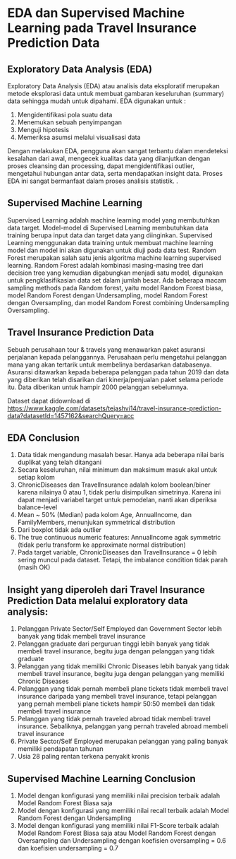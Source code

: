 # EDA dan Supervised Machine Learning pada Travel Insurance Prediction Data

## Exploratory Data Analysis (EDA)

  Exploratory Data Analysis (EDA) atau analisis data eksploratif merupakan metode eksplorasi data untuk membuat gambaran keseluruhan 
(summary) data sehingga mudah untuk dipahami. 
EDA digunakan untuk :
1. Mengidentifikasi pola suatu data
2. Menemukan sebuah penyimpangan 
3. Menguji hipotesis 
4. Memeriksa asumsi melalui visualisasi data

  Dengan melakukan EDA, pengguna akan sangat terbantu dalam mendeteksi kesalahan dari awal, mengecek kualitas data yang dilanjutkan dengan proses cleansing dan processing, dapat mengidentifikasi outlier, mengetahui hubungan antar data, serta mendapatkan insight data. Proses EDA ini sangat bermanfaat dalam proses analisis statistik.  .
  
## Supervised Machine Learning

  Supervised Learning adalah machine learning model yang membutuhkan data target. Model-model di Supervised Learning membutuhkan data training berupa input data dan target data yang diinginkan. Supervised Learning menggunakan data training untuk membuat machine learning model dan model ini akan digunakan untuk diuji pada data test. 
  Random Forest merupakan salah satu jenis algoritma machine learning supervised learning. Random Forest adalah kombinasi masing-masing tree dari decision tree yang kemudian digabungkan menjadi satu model, digunakan untuk pengklasifikasian data set dalam jumlah besar. Ada beberapa macam sampling methods pada Random forest, yaitu model Random Forest biasa, model Random Forest dengan Undersampling, model Random Forest dengan Oversampling, dan model Random Forest combining Undersampling Oversampling.

## Travel Insurance Prediction Data

  Sebuah perusahaan tour & travels yang menawarkan paket asuransi perjalanan kepada pelanggannya. Perusahaan perlu mengetahui pelanggan mana yang akan tertarik untuk membelinya berdasarkan databasenya. Asuransi ditawarkan kepada beberapa pelanggan pada tahun 2019 dan data yang diberikan telah disarikan dari kinerja/penjualan paket selama periode itu. Data diberikan untuk hampir 2000 pelanggan sebelumnya.

Dataset dapat didownload di https://www.kaggle.com/datasets/tejashvi14/travel-insurance-prediction-data?datasetId=1457162&searchQuery=acc

## EDA Conclusion

1. Data tidak mengandung masalah besar. Hanya ada beberapa nilai baris duplikat yang telah ditangani
2. Secara keseluruhan, nilai minimum dan maksimum masuk akal untuk setiap kolom
3. ChronicDiseases dan TravelInsurance adalah kolom boolean/biner karena nilainya 0 atau 1, tidak perlu disimpulkan simetrinya. Karena ini dapat menjadi variabel target untuk pemodelan, nanti akan diperiksa balance-level
4. Mean ~ 50% (Median) pada kolom Age, AnnualIncome, dan FamilyMembers, menunjukan symmetrical distribution
5. Dari boxplot tidak ada outlier
6. The true continuous numeric features: AnnualIncome agak symmetric (tidak perlu transform ke approximate normal distribution)
7. Pada target variable, ChronicDiseases dan TravelInsurance = 0 lebih sering muncul pada dataset. Tetapi, the imbalance condition tidak parah (masih OK)

## Insight yang diperoleh dari Travel Insurance Prediction Data melalui exploratory data analysis:

1. Pelanggan Private Sector/Self Employed dan Government Sector lebih banyak yang tidak membeli travel insurance
2. Pelanggan graduate dari perguruan tinggi lebih banyak yang tidak membeli travel insurance, begitu juga dengan pelanggan yang tidak graduate
3. Pelanggan yang tidak memiliki Chronic Diseases lebih banyak yang tidak membeli travel insurance, begitu juga dengan pelanggan yang memiliki Chronic Diseases
4. Pelanggan yang tidak pernah membeli plane tickets tidak membeli travel insurance daripada yang membeli travel insurance, tetapi pelanggan yang pernah membeli plane tickets hampir 50:50 membeli dan tidak membeli travel insurance
5. Pelanggan yang tidak pernah traveled abroad tidak membeli travel insurance. Sebaliknya, pelanggan yang pernah traveled abroad membeli travel insurance
6. Private Sector/Self Employed merupakan pelanggan yang paling banyak memiliki pendapatan tahunan
7. Usia 28 paling rentan terkena penyakit kronis

## Supervised Machine Learning Conclusion

1. Model dengan konfigurasi yang memiliki nilai precision terbaik adalah Model Random Forest Biasa saja
2. Model dengan konfigurasi yang memiliki nilai recall terbaik adalah Model Random Forest dengan Undersampling
3. Model dengan konfigurasi yang memiliki nilai F1-Score terbaik adalah Model Random Forest Biasa saja atau Model Random Forest dengan Oversampling dan Undersampling dengan koefisien oversampling = 0.6 dan koefisien undersampling = 0.7
